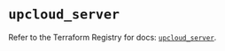 # `upcloud_server`

Refer to the Terraform Registry for docs: [`upcloud_server`](https://registry.terraform.io/providers/upcloudltd/upcloud/5.11.0/docs/resources/server).
